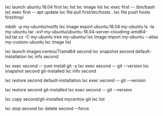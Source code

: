 lxc launch ubuntu:18.04 first
lxc list
lxc image list
lxc exec first -- /bin/bash
lxc exec first -- apt update
lxc file pull first/etc/hosts .
lxc file push hosts first/tmp/

mkdir -p my-ubuntu/rootfs
lxc image export ubuntu:18.04 my-ubuntu
ls -la my-ubuntu
tar -xvf my-ubuntu/ubuntu-18.04-server-cloudimg-amd64-lxd.tar.xz -C my-ubuntu
tree my-ubuntu/
lxc image import my-ubuntu --alias my-custom-ubuntu
lxc image list


lxc launch images:centos/7/amd64 second
lxc snapshot second default-installation
lxc info second

lxc exec second -- yum install git -y
lxc exec second -- git --version
lxc snapshot second git-installed
lxc info second

lxc restore second default-installation
lxc exec second -- git --version

lxc restore second git-installed
lxc exec second -- git --version

lxc copy second/git-installed mycentos-git
lxc list

lxc stop second
lxc delete second --force


